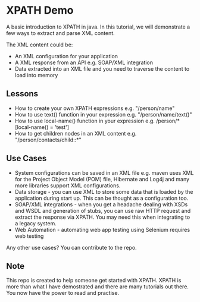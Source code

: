 # XPATH Demo

A basic introduction to XPATH in java. In this tutorial, we will demonstrate  a few ways to extract and parse XML content. 

The XML content could be:
* An XML configuration for your application 
* A XML response from an API e.g. SOAP/XML integration 
* Data extracted into an XML file and you need to traverse the content to load into memory

## Lessons

* How to create your own XPATH expressions e.g. "/person/name"
* How to use text() function in your expression e.g. "/person/name/text()"
* How to use local-name() function in your expression e.g. /person/*[local-name() = 'test']
* How to get children nodes in an XML content e.g. "/person/contacts/child::*"

## Use Cases 
* System configurations can be saved in an XML file e.g. maven uses XML for the Project Object Model (POM) file, Hibernate and Log4j  and many more libraries support XML configurations.  
* Data storage - you can use XML to store some data that is loaded by the application during start up. This can be thought as a configuration too. 
* SOAP/XML integrations - when you get a headache dealing with XSDs and WSDL and generation of stubs, you can use raw HTTP request and extract the response via XPATH. You may need this when integrating to a legacy system. 
* Web Automation - automating web app testing using Selenium requires web testing

Any other use cases? You can contribute to the repo. 

## Note
This repo is created to help someone get started with XPATH. XPATH is more than what I have demostrated and there are many tutorials out there. You now have the power to read and practise.


